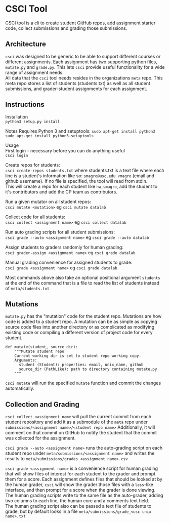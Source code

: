 CSCI Tool
=========

CSCI tool is a cli to create student GitHub repos, add assignment starter code,
collect submissions and grading those submissions.

Architecture
------------
`csci` was designed to be generic to be able to support different courses or
different assignments. Each assignment has two supporting python files,
`mutate.py` and `grade.py`. This lets `csci` provide useful functionality for a
wide range of assignment needs.  
All data that the `csci` tool needs resides in the organizations `meta` repo.
This meta repo stores a list of students (students.txt) as well as all student
submissions, and grader-student assignments for each assignment.

Instructions
------------

Installation  
`python3 setup.py install`

Notes
Requires Python 3 and setuptools:
`sudo apt-get install python3`
`sudo apt-get install python3-setuptools`

Usage  
First login - necessary before you can do anything useful  
`csci login`

Create repos for students:  
`csci create-repos students.txt` where students.txt is a text file where each
line is a student's information like so: `smagro@usc.edu vmagro` (email and
github username). If no file is specified, the tool will read from stdin.  
This will create a repo for each student like `hw_smagro`, add the student to
it's contributors and add the CP team as contributors.

Run a given mutator on all student repos:  
`csci mutate <mutation>` eg `csci mutate datalab`  

Collect code for all students:  
`csci collect <assignment name>` eg `csci collect datalab`

Run auto grading scripts for all student submissions:  
`csci grade --auto <assignment name>` eg `csci grade --auto datalab`

Assign students to graders randomly for human grading:  
`csci grader-assign <assignment name>` eg `csci grade datalab`

Manual grading convenience for assigned students to grade:  
`csci grade <assignment name>` eg `csci grade datalab`

Most commands above also take an optional positional argument `students` at the
end of the command that is a file to read the list of students instead of
`meta/students.txt`

Mutations
---------
`mutate.py` has the "mutation" code for the student repo. Mutations are how
code is added to a student repo. A mutation can be as simple as copying source
code files into another directory or as complicated as modifying existing code
or compiling a different version of project code for every student.

```python3
def mutate(student, source_dir):
    """Mutate student repo
    Current working dir is set to student repo working copy.
    Arguments:
      student (Student): properties: email, unix_name, github
      source_dir (PathLike): path to directory containing mutate.py
    """
```
`csci mutate` will run the specified `mutate` function and commit the changes
automatically.

Collection and Grading
----------------------
`csci collect <assignment name` will pull the current commit from each student
repository and add it as a submodule of the `meta` repo under
`submissions/<assignment name>/<student repo name>`
Additionally, it will comment on that commit on GitHub to notify the student
that the commit was collected for the assignment.

`csci grade --auto <assignment name>` runs the auto-grading script on each
student repo under `meta/submissions/<assignment name>` and writes the results
to `meta/submissions/grades_<assignment name>.csv`

`csci grade <assignment name>` is a convenience script for human grading that
will show files of interest for each student to the grader and prompt them for
a score. Each assignment defines files that should be looked at by the human
grader, `csci` will show the grader those files with a `less`-like interface,
and then prompt for a score when the grader is done viewing. The human grading
scripts write to the same file as the auto-grader, adding two columns to each
line, the human core and a comments text field.  
The human grading script also can be passed a text file of students to grade,
but by default looks in a file `meta/submissions/grade_<usc unix name>.txt`
